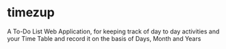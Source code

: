 # timezup
A To-Do List Web Application, for keeping track of day to day activities and your Time Table and record it on the basis of Days, Month and Years
